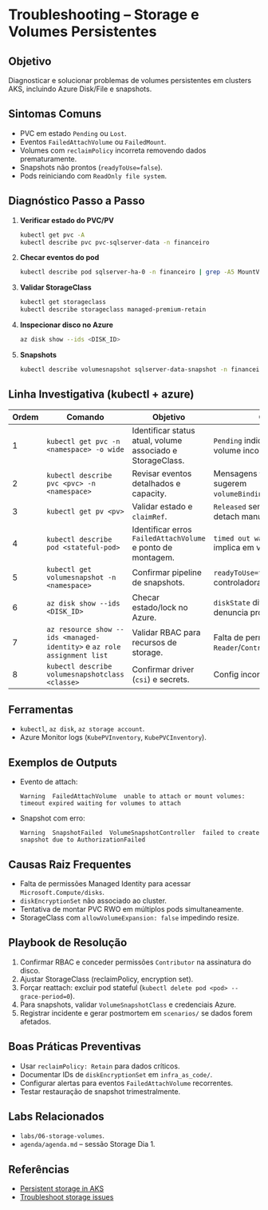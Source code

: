 # Troubleshooting – Storage e Volumes Persistentes

## Objetivo
Diagnosticar e solucionar problemas de volumes persistentes em clusters AKS, incluindo Azure Disk/File e snapshots.

## Sintomas Comuns
- PVC em estado `Pending` ou `Lost`.
- Eventos `FailedAttachVolume` ou `FailedMount`.
- Volumes com `reclaimPolicy` incorreta removendo dados prematuramente.
- Snapshots não prontos (`readyToUse=false`).
- Pods reiniciando com `ReadOnly file system`.

## Diagnóstico Passo a Passo
1. **Verificar estado do PVC/PV**
   ```bash
   kubectl get pvc -A
   kubectl describe pvc pvc-sqlserver-data -n financeiro
   ```
2. **Checar eventos do pod**
   ```bash
   kubectl describe pod sqlserver-ha-0 -n financeiro | grep -A5 MountVolume
   ```
3. **Validar StorageClass**
   ```bash
   kubectl get storageclass
   kubectl describe storageclass managed-premium-retain
   ```
4. **Inspecionar disco no Azure**
   ```bash
   az disk show --ids <DISK_ID>
   ```
5. **Snapshots**
   ```bash
   kubectl describe volumesnapshot sqlserver-data-snapshot -n financeiro
   ```

## Linha Investigativa (kubectl + azure)
| Ordem | Comando | Objetivo | Como interpretar |
|-------|---------|----------|------------------|
| 1 | `kubectl get pvc -n <namespace> -o wide` | Identificar status atual, volume associado e StorageClass. | `Pending` indica ausência de PV; `Bound` com volume incorreto exige correção manual. |
| 2 | `kubectl describe pvc <pvc> -n <namespace>` | Revisar eventos detalhados e capacity. | Mensagens `waiting for first consumer` sugerem `volumeBindingMode=WaitForFirstConsumer`. |
| 3 | `kubectl get pv <pv>` | Validar estado e `claimRef`. | `Released` sem `claimRef` aponta para detach manual necessário. |
| 4 | `kubectl describe pod <stateful-pod>` | Identificar erros `FailedAttachVolume` e ponto de montagem. | `timed out waiting for the condition` implica em verificar permissões ou zona. |
| 5 | `kubectl get volumesnapshot -n <namespace>` | Confirmar pipeline de snapshots. | `readyToUse=false` demanda análise da controladora. |
| 6 | `az disk show --ids <DISK_ID>` | Checar estado/lock no Azure. | `diskState` diferente de `Attached`/`Reserved` denuncia problema de detach. |
| 7 | `az resource show --ids <managed-identity>` e `az role assignment list` | Validar RBAC para recursos de storage. | Falta de permissão `Disk Backup Reader`/`Contributor` impede snapshot. |
| 8 | `kubectl describe volumesnapshotclass <classe>` | Confirmar driver (`csi`) e secrets. | Config incorreta gera `SnapshotFailed`. |

## Ferramentas
- `kubectl`, `az disk`, `az storage account`.
- Azure Monitor logs (`KubePVInventory`, `KubePVCInventory`).

## Exemplos de Outputs
- Evento de attach:
  ```text
  Warning  FailedAttachVolume  unable to attach or mount volumes: timeout expired waiting for volumes to attach
  ```
- Snapshot com erro:
  ```text
  Warning  SnapshotFailed  VolumeSnapshotController  failed to create snapshot due to AuthorizationFailed
  ```

## Causas Raiz Frequentes
- Falta de permissões Managed Identity para acessar `Microsoft.Compute/disks`.
- `diskEncryptionSet` não associado ao cluster.
- Tentativa de montar PVC RWO em múltiplos pods simultaneamente.
- StorageClass com `allowVolumeExpansion: false` impedindo resize.

## Playbook de Resolução
1. Confirmar RBAC e conceder permissões `Contributor` na assinatura do disco.
2. Ajustar StorageClass (reclaimPolicy, encryption set).
3. Forçar reattach: excluir pod stateful (`kubectl delete pod <pod> --grace-period=0`).
4. Para snapshots, validar `VolumeSnapshotClass` e credenciais Azure.
5. Registrar incidente e gerar postmortem em `scenarios/` se dados forem afetados.

## Boas Práticas Preventivas
- Usar `reclaimPolicy: Retain` para dados críticos.
- Documentar IDs de `diskEncryptionSet` em `infra_as_code/`.
- Configurar alertas para eventos `FailedAttachVolume` recorrentes.
- Testar restauração de snapshot trimestralmente.

## Labs Relacionados
- `labs/06-storage-volumes`.
- `agenda/agenda.md` – sessão Storage Dia 1.

## Referências
- [Persistent storage in AKS](https://learn.microsoft.com/azure/aks/concepts-storage)
- [Troubleshoot storage issues](https://learn.microsoft.com/azure/aks/troubleshooting-storage-issues)

